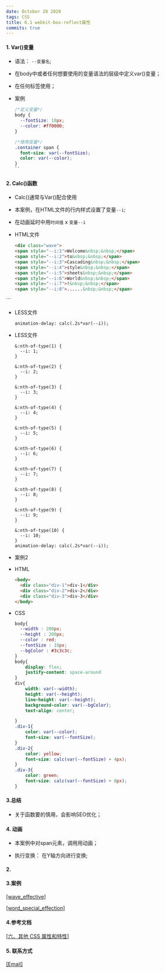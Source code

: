 ```yaml
---
date: October 28 2020
tags: CSS
title: 6.1 webkit-box-reflect属性
commits: true
---
```

#### 1. Var()变量

- 语法： `--变量名`;

- 在body中或者任何想要使用的变量语法的层级中定义var()变量；

- 在任何标签使用；

- 案例

  ```css
  /*定义变量*/
  body {
    --fontSize: 18px;
    --color: #ff0000;
  }

  /*使用变量*/
  .container span {
    font-size: var(--fontSize);
    color: var(--color);
  }
  ``

#### 2. Calc()函数

- Calc()通常与Var()配合使用

- 本案例，在HTML文件的行内样式设置了变量`--i`;

- 在动画延时中用`时间值` x `变量--i`

- HTML文件

  ```html
  <div class="wave">
  <span style="--i:1">Welcome&nbsp;&nbsp;</span>
  <span style="--i:2">to&nbsp;&nbsp;</span>
  <span style="--i:3">Cascading&nbsp;&nbsp;</span>
  <span style="--i:4">style&nbsp;&nbsp;</span>
  <span style="--i:5">sheets&nbsp;&nbsp;</span>
  <span style="--i:6">World&nbsp;&nbsp;</span>
  <span style="--i:7">!&nbsp;&nbsp;</span>
  <span style="--i:8">......&nbsp;&nbsp;</span>
</div>
  ```

- LESS文件

  ```less
  animation-delay: calc(.2s*var(--i));
  ```

- LESS文件
  ```less
  &:nth-of-type(1) {
    --i: 1;
  }

  &:nth-of-type(2) {
    --i: 2;
  }

  &:nth-of-type(3) {
    --i: 3;
  }

  &:nth-of-type(4) {
    --i: 4;
  }

  &:nth-of-type(5) {
    --i: 5;
  }

  &:nth-of-type(6) {
    --i: 6;
  }

  &:nth-of-type(7) {
    --i: 7;
  }

  &:nth-of-type(8) {
    --i: 8;
  }

  &:nth-of-type(9) {
    --i: 9;
  }

  &:nth-of-type(10) {
    --i: 10;
  }
  animation-delay: calc(.2s*var(--i));
  ```

- 案例2

- HTML

  ```html
  <body>
    <div class="div-1">div-1</div>
    <div class="div-2">div-2</div>
    <div class="div-3">div-3</div>
  </body>
  ```

- CSS

  ```css
  body{
    --width : 200px;
    --height : 200px;
    --color : red;
    --fontSize : 18px;
    --bgColor : #3c3c3c;
  }
  body{
      display: flex;
      justify-content: space-around
  }
  div{
      width: var(--width);
      height: var(--height);
      line-height: var(--height);
      background-color: var(--bgColor);
      text-align: center;

  }
  .div-1{
      color: var(--color);
      font-size: var(--fontSize);
  }
  .div-2{
      color: yellow;
      font-size: calc(var(--fontSize) + 4px);
  }
  .div-3{
      color: green;
      font-size: calc(var(--fontSize) + 8px);
  }
  ```
#### 3.总结

- 关于函数要的慎用，会影响SEO优化；

#### 4. 动画

- 本案例中对span元素，调用用动画；

- 执行变换： 在Y轴方向进行变换;

#### 2. 


#### 3.案例

[[wave_effective]](https://github.com/web-oyster/calc_var/tree/main/assert/wave_effective)

[[word_special_effection]](https://github.com/web-oyster/calc_var/tree/main/assert/word_special_effection)

#### 4.参考文档

[[六、其他 CSS 属性和特性]](https://web-oyster.github.io/2020/10/28/CSS/Tutorial/%E5%85%AD%E3%80%81%E5%85%B6%E4%BB%96%20CSS%20%E5%B1%9E%E6%80%A7%E5%92%8C%E7%89%B9%E6%80%A7/)

#### 5. 联系方式

[[Email]](yuanmin8888@outlook.com)
